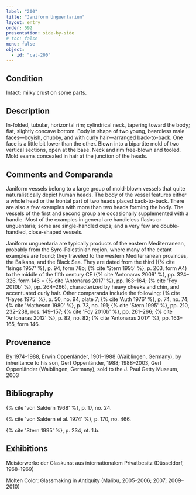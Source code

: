 ```yaml
---
label: "200"
title: "Janiform Unguentarium"
layout: entry
order: 592
presentation: side-by-side
# toc: false
menu: false
object:
  - id: "cat-200"
---
```


## Condition

Intact; milky crust on some parts.

## Description

In-folded, tubular, horizontal rim; cylindrical neck, tapering toward the body; flat, slightly concave bottom. Body in shape of two young, beardless male faces—boyish, chubby, and with curly hair—arranged back-to-back. One face is a little bit lower than the other. Blown into a bipartite mold of two vertical sections, open at the base. Neck and rim free-blown and tooled. Mold seams concealed in hair at the junction of the heads.

## Comments and Comparanda

Janiform vessels belong to a large group of mold-blown vessels that quite naturalistically depict human heads. The body of the vessel features either a whole head or the frontal part of two heads placed back-to-back. There are also a few examples with more than two heads forming the body. The vessels of the first and second group are occasionally supplemented with a handle. Most of the examples in general are handleless flasks or unguentaria; some are single-handled cups; and a very few are double-handled, close-shaped vessels.

Janiform unguentaria are typically products of the eastern Mediterranean, probably from the Syro-Palestinian region, where many of the extant examples are found; they traveled to the western Mediterranean provinces, the Balkans, and the Black Sea. They are dated from the third ({% cite 'Isings 1957' %}, p. 94, form 78b; {% cite 'Stern 1995' %}, p. 203, form A4) to the middle of the fifth century CE ({% cite 'Antonaras 2009' %}, pp. 324–326, form 146 = {% cite 'Antonaras 2017' %}, pp. 163–164; {% cite 'Foy 2010b' %}, pp. 264–266), characterized by heavy cheeks and chin, and accentuated curly hair. Other comparanda include the following: {% cite 'Hayes 1975' %}, p. 50, no. 94, plate 7; {% cite 'Auth 1976' %}, p. 74, no. 74; {% cite 'Matheson 1980' %}, p. 73, no. 191; {% cite 'Stern 1995' %}, pp. 210, 232–238, nos. 149–157; {% cite 'Foy 2010b' %}, pp. 261–266; {% cite 'Antonaras 2012' %}, p. 82, no. 82; {% cite 'Antonaras 2017' %}, pp. 163–165, form 146.

## Provenance

By 1974–1988, Erwin Oppenländer, 1901–1988 (Waiblingen, Germany), by inheritance to his son, Gert Oppenländer, 1988; 1988–2003, Gert Oppenländer (Waiblingen, Germany), sold to the J. Paul Getty Museum, 2003

## Bibliography

{% cite 'von Saldern 1968' %}, p. 17, no. 24.

{% cite 'von Saldern et al. 1974' %}, p. 170, no. 466.

{% cite 'Stern 1995' %}, p. 234, nt. 1.b.

## Exhibitions

Meisterwerke der Glaskunst aus internationalem Privatbesitz (Düsseldorf, 1968–1969)

Molten Color: Glassmaking in Antiquity (Malibu, 2005–2006; 2007; 2009–2010)

